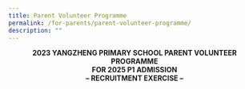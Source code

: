 ```yaml
---
title: Parent Volunteer Programme
permalink: /for-parents/parent-volunteer-programme/
description: ""
---
```

<p style="text-align:center;"><strong>2023 YANGZHENG PRIMARY SCHOOL PARENT VOLUNTEER PROGRAMME<br>FOR 2025 P1 ADMISSION<br>– RECRUITMENT EXERCISE –</strong></p>